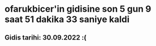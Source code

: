 # ofarukbicer'in gidisine son 5 gun 9 saat 51 dakika 33 saniye kaldi

## Gidis tarihi: 30.09.2022 :(